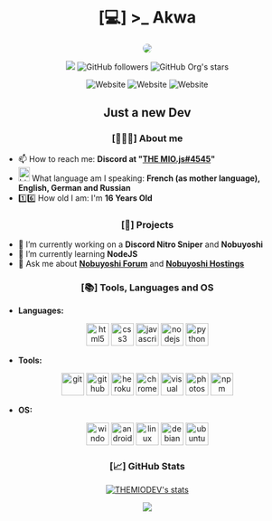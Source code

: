 <h1 align="center">[💻] >_ Akwa</h1>

<p align="center"><a><img src="https://forum.nobuyoshi.red/members/avatars/2.gif" style="border-radius: 75%;"></a></p>

<p align="center">
<img src="https://komarev.com/ghpvc/?username=Akwaaa&color=blueviolet&style=flat-square">
<img alt="GitHub followers" src="https://img.shields.io/github/followers/Akwaaa?color=blueviolet&label=Akwaaa%27s%20GitHub%20Followers&logo=Github&style=flat-square">
<img alt="GitHub Org's stars" src="https://img.shields.io/github/stars/Akwaaa?color=blueviolet&label=Akwaaa%27s%20GitHub%20Stars&logo=github&style=flat-square">
</p>
<p align="center">
<img alt="Website" src="https://img.shields.io/website?label=Nobuyoshi%20Website%20Status&logo=Statuspage&style=for-the-badge&url=https%3A%2F%2Fnobuyoshi.red">
<img alt="Website" src="https://img.shields.io/website?label=Nobuyoshi%20Forum%20Website%20Status&logo=Statuspage&style=for-the-badge&url=https%3A%2F%2Fforum.nobuyoshi.red">
<img alt="Website" src="https://img.shields.io/website?label=Nobuyoshi%20Hostings%20Website%20Status&logo=Statuspage&style=for-the-badge&url=https%3A%2F%2Fhost.nobuyoshi.red">
</p>

<h2 align="center">Just a new Dev</h2>

<h3 align="center">[👱🏼‍♂️] About me </h3>

- 📫 How to reach me: **Discord at "[THE MIO.js#4545](https://discord.com/users/181028703004786688)"**
- <img src="https://images.emojiterra.com/openmoji/v12.2/512px/1f1eb-1f1f7.png" alt="html5" width="20" height="25"/>  What language am I speaking: **French (as mother language), English, German and Russian**
- 1️⃣6️⃣ How old I am: I'm **16 Years Old**

<h3 align="center">[📅] Projects</h3>

- 🔭 I’m currently working on a **Discord Nitro Sniper** and **Nobuyoshi**
- 🌱 I’m currently learning **NodeJS**
- 💬 Ask me about **[Nobuyoshi Forum](https://nobuyoshi.red)** and **[Nobuyoshi Hostings](https://host.nobuyoshi.red)**

<h3 align="center">[📚] Tools, Languages and OS</h3>

- __Languages:__
<p align="center">
<img src="https://devicon.dev/devicon.git/icons/html5/html5-original.svg" alt="html5" width="40" height="40"/> 
<img src="https://devicon.dev/devicon.git/icons/css3/css3-original.svg" alt="css3" width="40" height="40"/>
<img src="https://devicon.dev/devicon.git/icons/javascript/javascript-original.svg" alt="javascript" width="40" height="40"/>
<img src="https://devicon.dev/devicon.git/icons/nodejs/nodejs-original.svg" alt="nodejs" width="40" height="40"/>
<img src="https://devicon.dev/devicon.git/icons/python/python-original.svg" alt="python" width="40" height="40"/>
</p>

- __Tools:__
<p align="center">
<img src="https://devicon.dev/devicon.git/icons/git/git-original.svg" alt="git" width="40" height="40"/>
<img src="https://devicon.dev/devicon.git/icons/github/github-original.svg" alt="github" width="40" height="40"/>
<img src="https://devicon.dev/devicon.git/icons/heroku/heroku-plain.svg" alt="heroku" width="40" height="40"/>
<img src="https://devicon.dev/devicon.git/icons/chrome/chrome-original.svg" alt="chrome" width="40" height="40"/>
<img src="https://devicon.dev/devicon.git/icons/visualstudio/visualstudio-plain.svg" alt="visual studio" width="40" height="40"/>
<img src="https://devicon.dev/devicon.git/icons/photoshop/photoshop-plain.svg" alt="photoshop" width="40" height="40"/>
<img src="https://devicon.dev/devicon.git/icons/npm/npm-original-wordmark.svg" alt="npm" width="40" height="40"/>
</p>

- __OS:__
<p align="center">
<img src="https://devicon.dev/devicon.git/icons/windows8/windows8-original.svg" alt="windows" width="40" height="40"/>
<img src="https://devicon.dev/devicon.git/icons/android/android-plain.svg" alt="android" width="40" height="40"/>
<img src="https://devicon.dev/devicon.git/icons/linux/linux-original.svg" alt="linux" width="40" height="40"/>
<img src="https://devicon.dev/devicon.git/icons/debian/debian-original.svg" alt="debian" width="40" height="40"/>
<img src="https://devicon.dev/devicon.git/icons/ubuntu/ubuntu-plain.svg" alt="ubuntu" width="40" height="40"/>
</p>

<h3 align="center">[📈] GitHub Stats </h3>

<p align="center"><a href="https://github.com/THEMIODEV">
<img align="center" src="https://github-readme-stats.vercel.app/api?username=THEMIODEV&show_icons=true&include_all_commits=true&show_icons=true&title_color=fff&icon_color=79ff97&text_color=9f9f9f&bg_color=151515" alt="THEMIODEV's stats" />
</a></p>
<p align="center"><a align="center" href="https://github.com/THEMIODEV?tab=repositories">
  <img align="center" src="https://github-readme-stats.vercel.app/api/top-langs/?username=THEMIODEV&layout=compact&show_icons=true&title_color=fff&icon_color=79ff97&text_color=9f9f9f&bg_color=151515"/></p>
